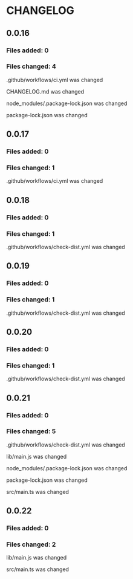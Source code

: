 # CHANGELOG

## 0.0.16
### Files added: 0

### Files changed: 4

.github/workflows/ci.yml was changed

CHANGELOG.md was changed

node_modules/.package-lock.json was changed

package-lock.json was changed


## 0.0.17
### Files added: 0

### Files changed: 1

.github/workflows/ci.yml was changed


## 0.0.18
### Files added: 0

### Files changed: 1

.github/workflows/check-dist.yml was changed


## 0.0.19
### Files added: 0

### Files changed: 1

.github/workflows/check-dist.yml was changed


## 0.0.20
### Files added: 0

### Files changed: 1

.github/workflows/check-dist.yml was changed


## 0.0.21
### Files added: 0

### Files changed: 5

.github/workflows/check-dist.yml was changed

lib/main.js was changed

node_modules/.package-lock.json was changed

package-lock.json was changed

src/main.ts was changed


## 0.0.22
### Files added: 0

### Files changed: 2

lib/main.js was changed

src/main.ts was changed


